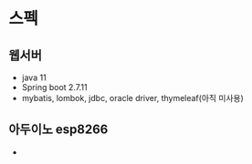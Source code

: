 # 스펙

## 웹서버
- java 11
- Spring boot 2.7.11
- mybatis, lombok, jdbc, oracle driver, thymeleaf(아직 미사용)

## 아두이노 esp8266
-